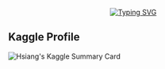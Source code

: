 <p align="center">
<a href="https://git.io/typing-svg"><img src="https://readme-typing-svg.demolab.com?font=Fira+Code&pause=1000&color=A706A3&center=true&vCenter=true&random=false&width=435&lines=Hi!+I'm+Mar%C3%ADa;Computer+Engineer;Master+student+in+Data+Science." alt="Typing SVG" /></a>
</p>



## Kaggle Profile

<img src="https://kaggle-card.chienhsiang-hung.eu.org/api/svg?mariablancogonzalez" alt="Hsiang's Kaggle Summary Card">
